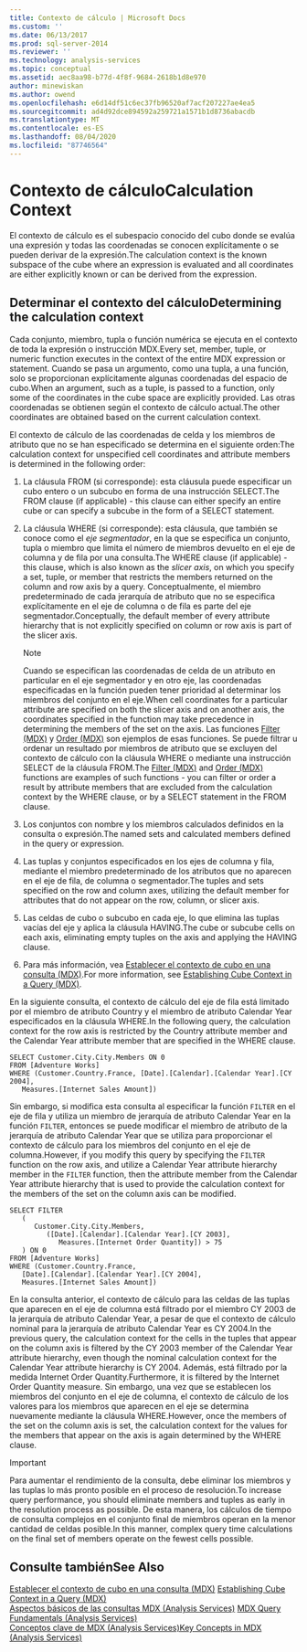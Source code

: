 ```yaml
---
title: Contexto de cálculo | Microsoft Docs
ms.custom: ''
ms.date: 06/13/2017
ms.prod: sql-server-2014
ms.reviewer: ''
ms.technology: analysis-services
ms.topic: conceptual
ms.assetid: aec8aa98-b77d-4f8f-9684-2618b1d8e970
author: minewiskan
ms.author: owend
ms.openlocfilehash: e6d14df51c6ec37fb96520af7acf207227ae4ea5
ms.sourcegitcommit: ad4d92dce894592a259721a1571b1d8736abacdb
ms.translationtype: MT
ms.contentlocale: es-ES
ms.lasthandoff: 08/04/2020
ms.locfileid: "87746564"
---
```

# <a name="calculation-context"></a><span data-ttu-id="a7067-102">Contexto de cálculo</span><span class="sxs-lookup"><span data-stu-id="a7067-102">Calculation Context</span></span>
  <span data-ttu-id="a7067-103">El contexto de cálculo es el subespacio conocido del cubo donde se evalúa una expresión y todas las coordenadas se conocen explícitamente o se pueden derivar de la expresión.</span><span class="sxs-lookup"><span data-stu-id="a7067-103">The calculation context is the known subspace of the cube where an expression is evaluated and all coordinates are either explicitly known or can be derived from the expression.</span></span>  
  
## <a name="determining-the-calculation-context"></a><span data-ttu-id="a7067-104">Determinar el contexto del cálculo</span><span class="sxs-lookup"><span data-stu-id="a7067-104">Determining the calculation context</span></span>  
 <span data-ttu-id="a7067-105">Cada conjunto, miembro, tupla o función numérica se ejecuta en el contexto de toda la expresión o instrucción MDX.</span><span class="sxs-lookup"><span data-stu-id="a7067-105">Every set, member, tuple, or numeric function executes in the context of the entire MDX expression or statement.</span></span> <span data-ttu-id="a7067-106">Cuando se pasa un argumento, como una tupla, a una función, solo se proporcionan explícitamente algunas coordenadas del espacio de cubo.</span><span class="sxs-lookup"><span data-stu-id="a7067-106">When an argument, such as a tuple, is passed to a function, only some of the coordinates in the cube space are explicitly provided.</span></span> <span data-ttu-id="a7067-107">Las otras coordenadas se obtienen según el contexto de cálculo actual.</span><span class="sxs-lookup"><span data-stu-id="a7067-107">The other coordinates are obtained based on the current calculation context.</span></span>  
  
 <span data-ttu-id="a7067-108">El contexto de cálculo de las coordenadas de celda y los miembros de atributo que no se han especificado se determina en el siguiente orden:</span><span class="sxs-lookup"><span data-stu-id="a7067-108">The calculation context for unspecified cell coordinates and attribute members is determined in the following order:</span></span>  
  
1.  <span data-ttu-id="a7067-109">La cláusula FROM (si corresponde): esta cláusula puede especificar un cubo entero o un subcubo en forma de una instrucción SELECT.</span><span class="sxs-lookup"><span data-stu-id="a7067-109">The FROM clause (if applicable) - this clause can either specify an entire cube or can specify a subcube in the form of a SELECT statement.</span></span>  
  
2.  <span data-ttu-id="a7067-110">La cláusula WHERE (si corresponde): esta cláusula, que también se conoce como el *eje segmentador*, en la que se especifica un conjunto, tupla o miembro que limita el número de miembros devuelto en el eje de columna y de fila por una consulta.</span><span class="sxs-lookup"><span data-stu-id="a7067-110">The WHERE clause (if applicable) - this clause, which is also known as the *slicer axis*, on which you specify a set, tuple, or member that restricts the members returned on the column and row axis by a query.</span></span> <span data-ttu-id="a7067-111">Conceptualmente, el miembro predeterminado de cada jerarquía de atributo que no se especifica explícitamente en el eje de columna o de fila es parte del eje segmentador.</span><span class="sxs-lookup"><span data-stu-id="a7067-111">Conceptually, the default member of every attribute hierarchy that is not explicitly specified on column or row axis is part of the slicer axis.</span></span>  
  
    > [!NOTE]  
    >  <span data-ttu-id="a7067-112">Cuando se especifican las coordenadas de celda de un atributo en particular en el eje segmentador y en otro eje, las coordenadas especificadas en la función pueden tener prioridad al determinar los miembros del conjunto en el eje.</span><span class="sxs-lookup"><span data-stu-id="a7067-112">When cell coordinates for a particular attribute are specified on both the slicer axis and on another axis, the coordinates specified in the function may take precedence in determining the members of the set on the axis.</span></span> <span data-ttu-id="a7067-113">Las funciones [Filter (MDX)](/sql/mdx/filter-mdx) y [Order (MDX)](/sql/mdx/order-mdx) son ejemplos de esas funciones. Se puede filtrar u ordenar un resultado por miembros de atributo que se excluyen del contexto de cálculo con la cláusula WHERE o mediante una instrucción SELECT de la cláusula FROM.</span><span class="sxs-lookup"><span data-stu-id="a7067-113">The [Filter (MDX)](/sql/mdx/filter-mdx) and [Order (MDX)](/sql/mdx/order-mdx) functions are examples of such functions - you can filter or order a result by attribute members that are excluded from the calculation context by the WHERE clause, or by a SELECT statement in the FROM clause.</span></span>  
  
3.  <span data-ttu-id="a7067-114">Los conjuntos con nombre y los miembros calculados definidos en la consulta o expresión.</span><span class="sxs-lookup"><span data-stu-id="a7067-114">The named sets and calculated members defined in the query or expression.</span></span>  
  
4.  <span data-ttu-id="a7067-115">Las tuplas y conjuntos especificados en los ejes de columna y fila, mediante el miembro predeterminado de los atributos que no aparecen en el eje de fila, de columna o segmentador.</span><span class="sxs-lookup"><span data-stu-id="a7067-115">The tuples and sets specified on the row and column axes, utilizing the default member for attributes that do not appear on the row, column, or slicer axis.</span></span>  
  
5.  <span data-ttu-id="a7067-116">Las celdas de cubo o subcubo en cada eje, lo que elimina las tuplas vacías del eje y aplica la cláusula HAVING.</span><span class="sxs-lookup"><span data-stu-id="a7067-116">The cube or subcube cells on each axis, eliminating empty tuples on the axis and applying the HAVING clause.</span></span>  
  
6.  <span data-ttu-id="a7067-117">Para más información, vea [Establecer el contexto de cubo en una consulta &#40;MDX&#41;](establishing-cube-context-in-a-query-mdx.md).</span><span class="sxs-lookup"><span data-stu-id="a7067-117">For more information, see [Establishing Cube Context in a Query &#40;MDX&#41;](establishing-cube-context-in-a-query-mdx.md).</span></span>  
  
 <span data-ttu-id="a7067-118">En la siguiente consulta, el contexto de cálculo del eje de fila está limitado por el miembro de atributo Country y el miembro de atributo Calendar Year especificados en la cláusula WHERE.</span><span class="sxs-lookup"><span data-stu-id="a7067-118">In the following query, the calculation context for the row axis is restricted by the Country attribute member and the Calendar Year attribute member that are specified in the WHERE clause.</span></span>  
  
```  
SELECT Customer.City.City.Members ON 0  
FROM [Adventure Works]  
WHERE (Customer.Country.France, [Date].[Calendar].[Calendar Year].[CY 2004],  
   Measures.[Internet Sales Amount])  
```  
  
 <span data-ttu-id="a7067-119">Sin embargo, si modifica esta consulta al especificar la función `FILTER` en el eje de fila y utiliza un miembro de jerarquía de atributo Calendar Year en la función `FILTER`, entonces se puede modificar el miembro de atributo de la jerarquía de atributo Calendar Year que se utiliza para proporcionar el contexto de cálculo para los miembros del conjunto en el eje de columna.</span><span class="sxs-lookup"><span data-stu-id="a7067-119">However, if you modify this query by specifying the `FILTER` function on the row axis, and utilize a Calendar Year attribute hierarchy member in the `FILTER` function, then the attribute member from the Calendar Year attribute hierarchy that is used to provide the calculation context for the members of the set on the column axis can be modified.</span></span>  
  
```  
SELECT FILTER  
   (  
      Customer.City.City.Members,   
         ([Date].[Calendar].[Calendar Year].[CY 2003],  
            Measures.[Internet Order Quantity]) > 75   
   ) ON 0  
FROM [Adventure Works]  
WHERE (Customer.Country.France,  
   [Date].[Calendar].[Calendar Year].[CY 2004],  
   Measures.[Internet Sales Amount])  
```  
  
 <span data-ttu-id="a7067-120">En la consulta anterior, el contexto de cálculo para las celdas de las tuplas que aparecen en el eje de columna está filtrado por el miembro CY 2003 de la jerarquía de atributo Calendar Year, a pesar de que el contexto de cálculo nominal para la jerarquía de atributo Calendar Year es CY 2004.</span><span class="sxs-lookup"><span data-stu-id="a7067-120">In the previous query, the calculation context for the cells in the tuples that appear on the column axis is filtered by the CY 2003 member of the Calendar Year attribute hierarchy, even though the nominal calculation context for the Calendar Year attribute hierarchy is CY 2004.</span></span> <span data-ttu-id="a7067-121">Además, está filtrado por la medida Internet Order Quantity.</span><span class="sxs-lookup"><span data-stu-id="a7067-121">Furthermore, it is filtered by the Internet Order Quantity measure.</span></span> <span data-ttu-id="a7067-122">Sin embargo, una vez que se establecen los miembros del conjunto en el eje de columna, el contexto de cálculo de los valores para los miembros que aparecen en el eje se determina nuevamente mediante la cláusula WHERE.</span><span class="sxs-lookup"><span data-stu-id="a7067-122">However, once the members of the set on the column axis is set, the calculation context for the values for the members that appear on the axis is again determined by the WHERE clause.</span></span>  
  
> [!IMPORTANT]  
>  <span data-ttu-id="a7067-123">Para aumentar el rendimiento de la consulta, debe eliminar los miembros y las tuplas lo más pronto posible en el proceso de resolución.</span><span class="sxs-lookup"><span data-stu-id="a7067-123">To increase query performance, you should eliminate members and tuples as early in the resolution process as possible.</span></span> <span data-ttu-id="a7067-124">De esta manera, los cálculos de tiempo de consulta complejos en el conjunto final de miembros operan en la menor cantidad de celdas posible.</span><span class="sxs-lookup"><span data-stu-id="a7067-124">In this manner, complex query time calculations on the final set of members operate on the fewest cells possible.</span></span>  
  
## <a name="see-also"></a><span data-ttu-id="a7067-125">Consulte también</span><span class="sxs-lookup"><span data-stu-id="a7067-125">See Also</span></span>  
 <span data-ttu-id="a7067-126">[Establecer el contexto de cubo en una consulta &#40;MDX&#41;](establishing-cube-context-in-a-query-mdx.md) </span><span class="sxs-lookup"><span data-stu-id="a7067-126">[Establishing Cube Context in a Query &#40;MDX&#41;](establishing-cube-context-in-a-query-mdx.md) </span></span>  
 <span data-ttu-id="a7067-127">[Aspectos básicos de las consultas MDX &#40;Analysis Services&#41;](mdx-query-fundamentals-analysis-services.md) </span><span class="sxs-lookup"><span data-stu-id="a7067-127">[MDX Query Fundamentals &#40;Analysis Services&#41;](mdx-query-fundamentals-analysis-services.md) </span></span>  
 [<span data-ttu-id="a7067-128">Conceptos clave de MDX &#40;Analysis Services&#41;</span><span class="sxs-lookup"><span data-stu-id="a7067-128">Key Concepts in MDX &#40;Analysis Services&#41;</span></span>](../key-concepts-in-mdx-analysis-services.md)  
  
  

